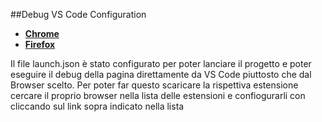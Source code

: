 ##Debug VS Code Configuration
- [**Chrome**](https://code.visualstudio.com/blogs/2016/02/23/introducing-chrome-debugger-for-vs-code) 
- [**Firefox**](https://marketplace.visualstudio.com/items?itemName=firefox-devtools.vscode-firefox-debug)

Il file launch.json è stato configurato per poter lanciare il progetto e poter eseguire il debug della pagina direttamente da VS Code piuttosto che dal Browser scelto.
Per poter far questo scaricare la rispettiva estensione cercare il proprio browser nella lista delle estensioni e confiogurarli con cliccando sul link sopra indicato nella lista